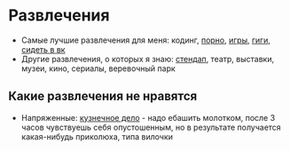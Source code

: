 # Развлечения

- Самые лучшие развлечения для меня: кодинг, [порно](Porn.md), [игры](Games.md), [гиги](Music/Gigs.md), [сидеть в вк](Memes/index.md)
- Другие развлечения, о которых я знаю: [стендап](Standup.md), театр, выставки, музеи, кино, сериалы, веревочный парк

## Какие развлечения не нравятся

- Напряженные: [кузнечное дело](https://xn--1-ntbin2a8e.xn--p1ai/) - надо ебашить молотком, после 3 часов чувствуешь
  себя опустошенным, но в результате получается какая-нибудь приколюха, типа вилочки